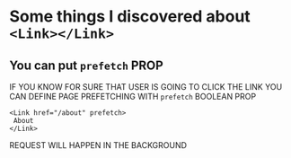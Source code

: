 # Some things I discovered about `<Link></Link>`

## You can put `prefetch` PROP

IF YOU KNOW FOR SURE THAT USER IS GOING TO CLICK THE LINK YOU CAN DEFINE PAGE PREFETCHING WITH `prefetch` BOOLEAN PROP

```tsx
<Link href="/about" prefetch>
 About
</Link>
```

REQUEST WILL HAPPEN IN THE BACKGROUND
